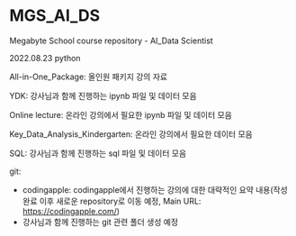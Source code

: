 # MGS_AI_DS
Megabyte School course repository - AI_Data Scientist

2022.08.23
python

All-in-One_Package:
올인원 패키지 강의 자료

YDK:
강사님과 함께 진행하는 ipynb 파일 및 데이터 모음

Online lecture:
온라인 강의에서 필요한 ipynb 파일 및 데이터 모음

Key_Data_Analysis_Kindergarten:
온라인 강의에서 필요한 데이터 모음

SQL:
강사님과 함께 진행하는 sql 파일 및 데이터 모음

git:
- codingapple: codingapple에서 진행하는 강의에 대한 대략적인 요약 내용(작성 완료 이후 새로운 repository로 이동 예정, Main URL: https://codingapple.com/)
- 강사님과 함께 진행하는 git 관련 폴더 생성 예정